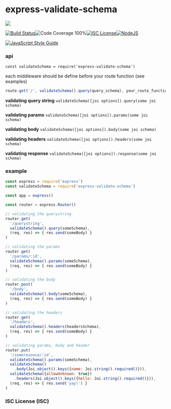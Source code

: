 # express-validate-schema



<a href="https://nodei.co/npm/express-validate-schema/"><img src="https://nodei.co/npm/express-validate-schema.png?downloads=true"></a>

[![Build Status](https://img.shields.io/badge/build-passing-brightgreen.svg?style=flat-square)](https://travis-ci.org/joaquimserafim/express-validate-schema)![Code Coverage 100%](https://img.shields.io/badge/code%20coverage-100%25-green.svg?style=flat-square)[![ISC License](https://img.shields.io/badge/license-ISC-blue.svg?style=flat-square)](https://github.com/joaquimserafim/express-validate-schema/blob/master/LICENSE)[![NodeJS](https://img.shields.io/badge/node-6.1.x-brightgreen.svg?style=flat-square)](https://github.com/joaquimserafim/express-validate-schema/blob/master/package.json#L52)

[![JavaScript Style Guide](https://cdn.rawgit.com/feross/standard/master/badge.svg)](https://github.com/feross/standard)


### api
`const validateSchema = require('express-validate-schema')`

each middleware should be define before your route function (see examples)

```js
route.get('/', validateSchema().query(query_schema), your_route_function)
```

**validating query string**
`validateSchema([joi options]).query(some joi schema)`

**validating params**
`validateSchema([joi options]).params(some joi schema)`

**validating body**
`validateSchema([joi options]).body(some joi schema)`

**validating headers**
`validateSchema([joi options]).headers(some joi schema)`

**validating response**
`validateSchema([joi options]).response(some joi schema)`



### example


```js
const express = require('express')
const validateSchema = require('express-validate-schema')

const app = express()

const router = express.Router()

// validating the querystring
router.get(
  '/querystring',
  validateSchema().query(someSchema),
  (req, res) => { res.send(someBody) }
)

// validating the params
router.get(
  '/params/:id',
  validateSchema().params(someSchema),
  (req, res) => { res.send(someBody) }
)

// validating the body
router.post(
  '/body',
  validateSchema().body(someSchema),
  (req, res) => { res.send(someBody) }
)

// validating the headers
router.get(
  '/headers',
  validateSchema().headers(headersSchema),
  (req, res) => { res.send(someBody) }
)

// validating params, body and header
router.put(
  '/someresouce/:id',
  validateSchema().params(someSchema),
  validateSchema()
    .body(Joi.object().keys({name: Joi.string().required()})),
  validateSchema({allowUnknown: true})
    .headers(Joi.object().keys({hello: Joi.string().required()})),
  (req, res) => { res.send('yay!') }
)

```





### ISC License (ISC)